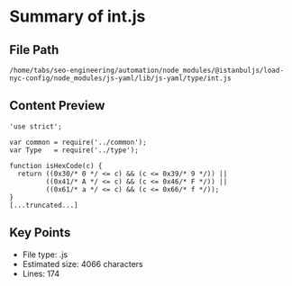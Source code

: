 # Summary of int.js
  
## File Path
`/home/tabs/seo-engineering/automation/node_modules/@istanbuljs/load-nyc-config/node_modules/js-yaml/lib/js-yaml/type/int.js`

## Content Preview
```
'use strict';

var common = require('../common');
var Type   = require('../type');

function isHexCode(c) {
  return ((0x30/* 0 */ <= c) && (c <= 0x39/* 9 */)) ||
         ((0x41/* A */ <= c) && (c <= 0x46/* F */)) ||
         ((0x61/* a */ <= c) && (c <= 0x66/* f */));
}
[...truncated...]
```

## Key Points
- File type: .js
- Estimated size: 4066 characters
- Lines: 174
